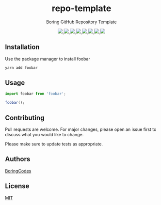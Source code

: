 <div align="center">
  <h1>repo-template</h1>
  <p>Boring GitHub Repository Template</p>

  <div>
    <a href="https://github.com/boringcodes/repo-template/commits" aria-label="Commitizen Friendly">
      <img src="https://img.shields.io/badge/commitizen-friendly-brightgreen.svg?style=flat-square">
    </a>
    <a href="https://github.com/boringcodes/repo-template" aria-label="Prettier Code Style">
      <img src="https://img.shields.io/badge/code_style-prettier-brightgreen?style=flat-square">
    </a>
    <a href="https://github.com/boringcodes/repo-template/actions" aria-label="GitHub Workflow Status">
      <img src="https://img.shields.io/github/workflow/status/boringcodes/repo-template/main?style=flat-square">
    </a>
    <a href="https://david-dm.org/boringcodes/repo-template" aria-label="Dependencies Status">
      <img src="https://img.shields.io/david/boringcodes/repo-template?style=flat-square">
    </a>
    <a href="https://www.npmjs.com/package/@boringcodes/repo-template" aria-label="NPM Version">
      <img src="https://img.shields.io/npm/v/@boringcodes/repo-template?color=brightgreen&style=flat-square">
    </a>
    <a href="https://www.npmjs.com/package/@boringcodes/repo-template" aria-label="NPM Downloads">
      <img src="https://img.shields.io/npm/dm/@boringcodes/repo-template?style=flat-square">
    </a>
    <a href="https://github.com/boringcodes/repo-template/blob/master/LICENSE" aria-label="MIT License">
      <img src="https://img.shields.io/github/license/boringcodes/repo-template?color=brightgreen&style=flat-square">
    </a>
    <a href="https://github.com/boringcodes" aria-label="BoringCodes Verified">
      <img src="https://img.shields.io/badge/boringcodes-verified-brightgreen?style=flat-square">
    </a>
  </div>
</div>

## Installation

Use the package manager to install foobar

```bash
yarn add foobar
```

## Usage

```javascript
import foobar from 'foobar';

foobar();
```

## Contributing

Pull requests are welcome. For major changes, please open an issue first to discuss what you would like to change.

Please make sure to update tests as appropriate.

## Authors

[BoringCodes](https://github.com/boringcodes)

## License

[MIT](https://github.com/boringcodes/repo-template/blob/master/LICENSE)
